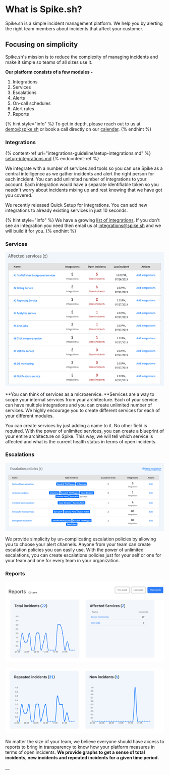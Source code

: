 # What is Spike.sh?

Spike.sh is a simple incident management platform. We help you by alerting the right team members about incidents that affect your customer. 

## Focusing on simplicity

Spike.sh's mission is to reduce the complexity of managing incidents and make it simple so teams of all sizes use it. 

**Our platform consists of a few modules -**

1. Integrations
2. Services
3. Escalations
4. Alerts
5. On-call schedules
6. Alert rules
7. Reports

{% hint style="info" %}
To get in depth, please reach out to us at [demo@spike.sh](mailto:demo@spike.sh) or book a call directly on our [calendar](https://spike.sh/demo). 
{% endhint %}

### Integrations

{% content-ref url="integrations-guideline/setup-integrations.md" %}
[setup-integrations.md](integrations-guideline/setup-integrations.md)
{% endcontent-ref %}

We integrate with a number of services and tools so you can use Spike as a central intelligence as we gather incidents and alert the right person for each incident. You can add unlimited number of integrations to your account. Each integration would have a separate identifiable token so you needn't worry about incidents mixing up and rest knowing that we have got you covered.

We recently released Quick Setup for integrations. You can add new integrations to already existing services in just 10 seconds.

{% hint style="info" %}
We have a growing [list of integrations](https://spike.sh/integrations). If you don't see an integration you need then email us at [integrations@spike.sh](mailto:integrations@spike.sh) and we will build it for you.
{% endhint %}

### Services

![Services on spike](<.gitbook/assets/affected services.png>)

**You can think of services as a microservice. **Services are a way to scope your internal services from your architecture. Each of your service can have multiple integrations and you can create unlimited number of services. We highly encourage you to create different services for each of your different modules.

You can create services by just adding a name to it. No other field is required. With the power of unlimited services, you can create a blueprint of your entire architecture on Spike. This way, we will tell which service is affected and what is the current health status in terms of open incidents.

### Escalations

![Multiple escalation policies](.gitbook/assets/escalations-list.png)

We provide simplicity by un-complicating escalation policies by allowing you to choose your alert channels. Anyone from your team can create escalation policies you can easily use. With the power of unlimited escalations, you can create escalations policies just for your self or one for your team and one for every team in your organization.

### Reports

![](<.gitbook/assets/Screenshot 2020-06-24 at 10.38.57 AM.png>)

![Reports and data you will actually use](<.gitbook/assets/image (18).png>)

No matter the size of your team, we believe everyone should have access to reports to bring in transparency to know how your platform measures in terms of open incidents. **We provide graphs to get a sense of total incidents, new incidents and repeated incidents for a given time period.**

__
